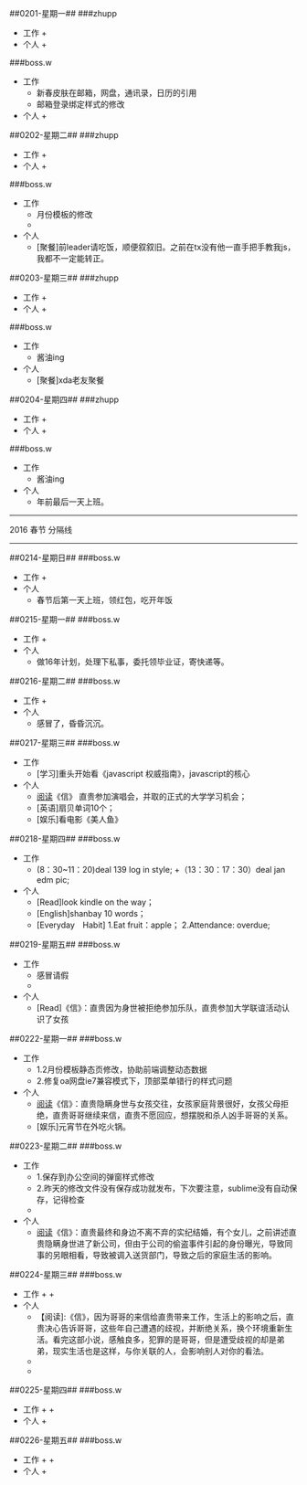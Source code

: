 ##0201-星期一##
###zhupp
+ 工作
	+ 
+ 个人
	+

###boss.w
+ 工作
	+ 新春皮肤在邮箱，网盘，通讯录，日历的引用
	+ 邮箱登录绑定样式的修改
+ 个人
	+ 

##0202-星期二##
###zhupp
+ 工作
	+ 
+ 个人
	+

###boss.w
+ 工作
	+ 月份模板的修改
	+ 
+ 个人
	+ [聚餐]前leader请吃饭，顺便叙叙旧。之前在tx没有他一直手把手教我js，我都不一定能转正。

##0203-星期三##
###zhupp
+ 工作
	+ 
+ 个人
	+

###boss.w
+ 工作
	+ 酱油ing
+ 个人
	+ [聚餐]xda老友聚餐

##0204-星期四##
###zhupp
+ 工作
	+ 
+ 个人
	+

###boss.w
+ 工作
	+ 酱油ing
+ 个人
	+ 年前最后一天上班。


----------

2016 春节 分隔线

----------



##0214-星期日##
###boss.w
+ 工作
	+ 
+ 个人
	+ 春节后第一天上班，领红包，吃开年饭


##0215-星期一##
###boss.w
+ 工作
	+ 
+ 个人
	+ 做16年计划，处理下私事，委托领毕业证，寄快递等。

##0216-星期二##
###boss.w
+ 工作
	+ 
+ 个人
	+ 感冒了，昏昏沉沉。


##0217-星期三##
###boss.w
+ 工作
	+ [学习]重头开始看《javascript 权威指南》，javascript的核心
+ 个人
	+ [阅读]《信》 直贵参加演唱会，并取的正式的大学学习机会；
	+ [英语]扇贝单词10个；
	+ [娱乐]看电影《美人鱼》


##0218-星期四##
###boss.w
+ 工作
	+ (8：30~11：20)deal 139 log in style;
	+（13：30：17：30）deal jan edm pic;
+ 个人
	+ [Read]look kindle on the way；
	+ [English]shanbay 10 words；
	+ [Everyday　Habit]
		1.Eat fruit：apple；
		2.Attendance: overdue;

##0219-星期五##
###boss.w
+ 工作
	+ 感冒请假
	+
+ 个人
	+ [Read]《信》：直贵因为身世被拒绝参加乐队，直贵参加大学联谊活动认识了女孩


##0222-星期一##
###boss.w
+ 工作
	+ 1.2月份模板静态页修改，协助前端调整动态数据
	+ 2.修复oa网盘ie7兼容模式下，顶部菜单错行的样式问题
+ 个人
	+ [阅读]《信》：直贵隐瞒身世与女孩交往，女孩家庭背景很好，女孩父母拒绝，直贵哥哥继续来信，直贵不愿回应，想摆脱和杀人凶手哥哥的关系。
	+ [娱乐]元宵节在外吃火锅。

##0223-星期二##
###boss.w
+ 工作
	+ 1.保存到办公空间的弹窗样式修改
	+ 2.昨天的修改文件没有保存成功就发布，下次要注意，sublime没有自动保存，记得检查
	+
+ 个人
	+ [阅读]《信》：直贵最终和身边不离不弃的实纪结婚，有个女儿，之前讲述直贵隐瞒身世进了新公司，但由于公司的偷盗事件引起的身份曝光，导致同事的另眼相看，导致被调入送货部门，导致之后的家庭生活的影响。

##0224-星期三##
###boss.w
+ 工作
	+ 
	+
+ 个人
	+ 【阅读]:《信》，因为哥哥的来信给直贵带来工作，生活上的影响之后，直贵决心告诉哥哥，这些年自己遭遇的歧视，并断绝关系，换个环境重新生活。看完这部小说，感触良多，犯罪的是哥哥，但是遭受歧视的却是弟弟，现实生活也是这样，与你关联的人，会影响别人对你的看法。
	+ [阅读]:《绑架游戏》男主角佐久间在工作中遭遇被撤职，负责的重要项目被停，在老板家门口转悠时，碰巧发现有人翻墙出来。跟踪认识后，才知道是老板的女儿。
	+ [跑步]:统计乐跑信息，晚上下班去跑步5km。

##0225-星期四##
###boss.w
+ 工作
	+ 
	+
+ 个人
	+ 

##0226-星期五##
###boss.w
+ 工作
	+ 
	+
+ 个人
	+ 
